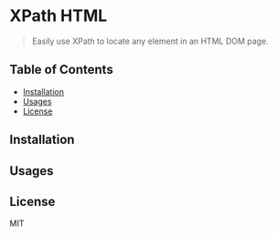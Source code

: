 # XPath HTML

> Easily use XPath to locate any element in an HTML DOM page.

## Table of Contents

<!-- START doctoc generated TOC please keep comment here to allow auto update -->
<!-- DON'T EDIT THIS SECTION, INSTEAD RE-RUN doctoc TO UPDATE -->

- [Installation](#installation)
- [Usages](#usages)
- [License](#license)

<!-- END doctoc generated TOC please keep comment here to allow auto update -->

## Installation

## Usages

## License

MIT
